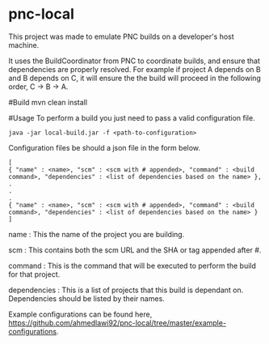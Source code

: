 # pnc-local
This project was made to emulate PNC builds on a developer's host machine. 

It uses the BuildCoordinator from PNC to coordinate builds, and ensure that dependencies are properly resolved. For example if project A depends on B and B depends on C, it will ensure the the build will proceed in the following order, C -> B -> A.

#Build
mvn clean install

#Usage
To perform a build you just need to pass a valid configuration file.

```
java -jar local-build.jar -f <path-to-configuration>
```

Configuration files be should a json file in the form below.
```
[
{ "name" : <name>, "scm" : <scm with # appended>, "command" : <build command>, "dependencies" : <list of dependencies based on the name> },
.
.
.
{ "name" : <name>, "scm" : <scm with # appended>, "command" : <build command>, "dependencies" : <list of dependencies based on the name> }
]
```

name : This the name of the project you are building.

scm : This contains both the scm URL and the SHA or tag appended after  #.

command : This is the command that will be executed to perform the build for that project.

dependencies : This is a list of projects that this build is dependant on. Dependencies should be listed by their names.
 
Example configurations can be found here, https://github.com/ahmedlawi92/pnc-local/tree/master/example-configurations.
